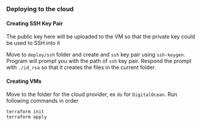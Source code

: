 ### Deploying to the cloud

#### Creating SSH Key Pair

The public key here will be uploaded to the VM so that the private key could be used to SSH into it

Move to `deploy/ssh` folder and create and `ssh` key pair using `ssh-keygen`. Program will prompt you with the path of `ssh` key pair. Respond the prompt with `./id_rsa` so that it creates the files in the current folder.

#### Creating VMs

Move to the folder for the cloud provider, ex `do` for `DigitalOcean`. Run following commands in order

```
terraform init
terraform apply
```


